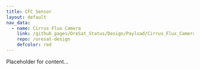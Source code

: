 ```yaml
---
title: CFC Sensor
layout: default
nav_data:
  - name: Cirrus Flux Camera
    link: /github_pages/OreSat_Status/Design/Payload/Cirrus_Flux_Camera/
    repo: /oresat-design
    defcolor: red
---
```



Placeholder for content...
